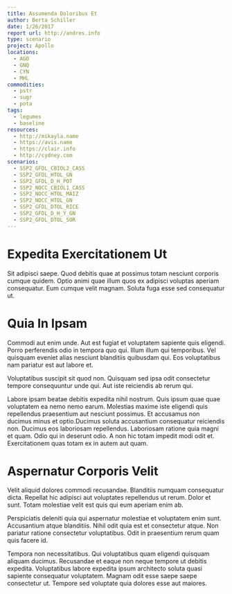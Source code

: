 ```yaml
---
title: Assumenda Doloribus Et
author: Berta Schiller
date: 1/26/2017
report url: http://andres.info
type: scenario
project: Apollo
locations:
  - AGO
  - GNQ
  - CYN
  - MHL
commodities:
  - pstr
  - sugr
  - pota
tags:
  - legumes
  - baseline
resources:
  - http://mikayla.name
  - https://avis.name
  - https://clair.info
  - http://cydney.com
scenarios:
  - SSP2_GFDL_CBIOL2_CASS
  - SSP2_GFDL_HTOL_GN
  - SSP2_GFDL_D_H_POT
  - SSP2_NOCC_CBIOL1_CASS
  - SSP2_NOCC_HTOL_MAIZ
  - SSP2_NOCC_HTOL_GN
  - SSP2_GFDL_DTOL_RICE
  - SSP2_GFDL_D_H_Y_GN
  - SSP2_GFDL_DTOL_SOR
---
```

# Expedita Exercitationem Ut
Sit adipisci saepe. Quod debitis quae at possimus totam nesciunt corporis cumque quidem. Optio animi quae illum quos ex adipisci voluptas aperiam consequatur. Eum cumque velit magnam. Soluta fuga esse sed consequatur ut.

# Quia In Ipsam
Commodi aut enim unde. Aut est fugiat et voluptatem sapiente quis eligendi. Porro perferendis odio in tempora quo qui. Illum illum qui temporibus. Vel quisquam eveniet alias nesciunt blanditiis quibusdam qui. Eos voluptatibus nam pariatur est aut labore et.
 Voluptatibus suscipit sit quod non. Quisquam sed ipsa odit consectetur tempore consequuntur unde qui. Aut iste reiciendis ab rerum qui.
 Labore ipsam beatae debitis expedita nihil nostrum. Quis ipsum quae quae voluptatem ea nemo nemo earum. Molestias maxime iste eligendi quis repellendus praesentium aut nesciunt possimus. Et accusamus non ducimus minus et optio.Ducimus soluta accusantium consequatur reiciendis non. Ducimus eos laboriosam repellendus. Laboriosam ratione quia magni et quam. Odio qui in deserunt odio. A non hic totam impedit modi odit et. Exercitationem quas totam ex in autem aut quam.

# Aspernatur Corporis Velit
Velit aliquid dolores commodi recusandae. Blanditiis numquam consequatur dicta. Repellat hic adipisci aut voluptates repellendus ut rerum. Dolor et sunt. Totam molestiae velit est quis qui eum aperiam enim ab.
 Perspiciatis deleniti quia qui aspernatur molestiae et voluptatem enim sunt. Accusantium atque blanditiis. Nihil odit quia est et consectetur atque. Non pariatur ratione consectetur voluptatibus. Odit in praesentium rerum quam quis facere id.
 Tempora non necessitatibus. Qui voluptatibus quam eligendi quisquam aliquam ducimus. Recusandae et eaque non neque tempore ut debitis expedita. Voluptatibus labore expedita ipsum architecto soluta quasi sapiente consequatur voluptatem. Magnam odit esse saepe saepe consectetur ut. Tempore sed voluptate quia dolores esse aut maiores.
